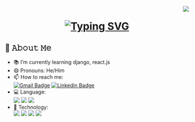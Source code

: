 <img align="right" src="https://visitor-badge.laobi.icu/badge?page_id=wongzc.wongzc">

<h1 align="center">
<a href="https://git.io/typing-svg">
 <img src="https://readme-typing-svg.herokuapp.com?font=Inter&size=28&duration=4000&pause=1000&color=1DF7A5&width=435&lines=Hello+There!!+;This+is+Zhao+Cai+%E2%9C%8C%EF%B8%8F;Nice+to+meet+you%F0%9F%98%81" alt="Typing SVG" />
</a>
</h1>

## 📖 𝙰𝚋𝚘𝚞𝚝 𝙼𝚎
- 📚 I’m currently learning django, react.js
- 😄 Pronouns: He/Him
- 📫 How to reach me: <br> [![Gmail Badge](https://img.shields.io/badge/-wzclalala@gmail.com-c14438?style=flat-square&logo=Gmail&logoColor=white&link=mailto:wzclalala@gmail.com)](wzclalala@gmail.com) [![Linkedin Badge](https://img.shields.io/badge/-ZhaoCai-blue?style=flat-square&logo=Linkedin&logoColor=white&link=https://www.linkedin.com/in/zhao-cai-wong/)](https://www.linkedin.com/in/zhao-cai-wong/)
- 💻 Language: <br> <img src="https://img.shields.io/badge/Python-FFD43B?style=for-the-badge&logo=python&logoColor=blue"
                    /> <img src="https://img.shields.io/badge/HTML5-E34F26?style=for-the-badge&logo=html5&logoColor=white" 
                       /> <img src="https://img.shields.io/badge/JavaScript-323330?style=for-the-badge&logo=javascript&logoColor=F7DF1E" />
- 🚀 Technology: <br><img src="https://img.shields.io/badge/PyTorch-EE4C2C?style=for-the-badge&logo=pytorch&logoColor=white" 
                     /> <img src="https://img.shields.io/badge/TensorFlow-FF6F00?style=for-the-badge&logo=tensorflow&logoColor=white" 
                         /> <img src="https://img.shields.io/badge/Amazon_AWS-FF9900?style=for-the-badge&logo=amazonaws&logoColor=white" 
                             /> <img src="https://img.shields.io/badge/MySQL-005C84?style=for-the-badge&logo=mysql&logoColor=white" />

